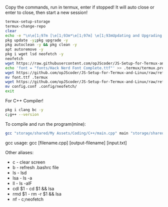
Copy the commands, run in termux, enter if stopped! It will auto close or enter to close, then start a new session!
```sh
termux-setup-storage
termux-change-repo
clear
echo -e "\n\e[1;97m [\e[1;93m*\e[1;97m] \e[1;93mUpdating and Upgrading packages\e[1;97m:\n"
pkg update -y;pkg upgrade -y
pkg autoclean -y && pkg clean -y
apt autoremove -y
pkg i wget lsd neofetch -y
neofetch
wget https://raw.githubusercontent.com/opJScoder/JS-Setup-for-Termux-and-Linux/refs/heads/main/.bashrc
echo 'font = "fonts/Hack Nerd Font Complete.ttf"' >> .termux/termux.properties
wget https://github.com/opJScoder/JS-Setup-for-Termux-and-Linux/raw/refs/heads/main/font.ttf
mv font.ttf .termux
wget https://github.com/opJScoder/JS-Setup-for-Termux-and-Linux/raw/refs/heads/main/Debian/Neofetch/config.conf
mv config.conf .config/neofetch/
exit
```

For C++ Compiler!
```sh
pkg i clang bc -y
c;g++ --version
```

To compile and run the program(mine):
```sh
gcc "storage/shared/My Assets/Coding/C++/main.cpp" main "storage/shared/My Assets/Coding/C++/input.txt"
```

gcc usage: gcc [filename.cpp]  [output-filename]  [input.txt]

Other aliases:
- c - clear screen
- b - refresh .bashrc file
- ls - lsd
- lsa - ls -a
- ll - ls -alF
- cdl $1 - cd $1 && lsa
- rmd $1 - rm -r $1 && lsa
- nf - c;neofetch
